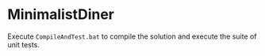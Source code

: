 MinimalistDiner
===============

Execute `CompileAndTest.bat` to compile the solution and execute the suite of unit tests.
